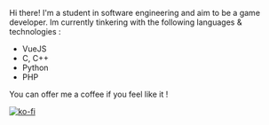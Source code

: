 Hi there! I'm a student in software engineering and aim to be a game developer.
Im currently tinkering with the following languages & technologies :

- VueJS
- C, C++
- Python
- PHP

You can offer me a coffee if you feel like it !

[![ko-fi](https://ko-fi.com/img/githubbutton_sm.svg)](https://ko-fi.com/H2H15UWWK)
